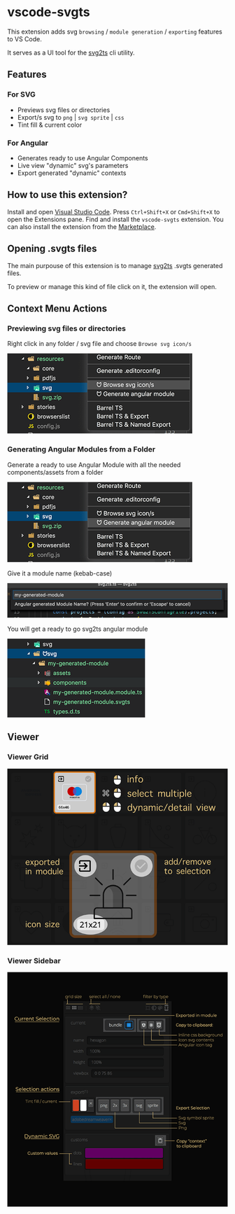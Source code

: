# vscode-svgts

This extension adds svg `browsing` / `module generation` / `exporting` features to VS Code.

It serves as a UI tool for the [svg2ts](https://github.com/xperiments/svg2ts) cli utility.

## Features

### For SVG

- Previews svg files or directories
- Export/s svg to `png` | `svg sprite` | `css`
- Tint fill & current color

### For Angular

- Generates ready to use Angular Components
- Live view "dynamic" svg's parameters
- Export generated "dynamic" contexts

## How to use this extension?

Install and open [Visual Studio Code](https://code.visualstudio.com). Press `Ctrl+Shift+X` or `Cmd+Shift+X` to open the Extensions pane. Find and install the `vscode-svgts` extension. You can also install the extension from the [Marketplace](https://marketplace.visualstudio.com/items?itemName=xperiments.vscode-svgts).

## Opening .svgts files

The main purpouse of this extension is to manage [svg2ts](https://github.com/xperiments/svg2ts) .svgts generated files.

To preview or manage this kind of file click on it, the extension will open.

## Context Menu Actions

### Previewing svg files or directories

Right click in any folder / svg file and choose `Browse svg icon/s`

![alt text](resources/browser-files.png)

### Generating Angular Modules from a Folder

Generate a ready to use Angular Module with all the needed components/assets from a folder

![alt text](resources/export-angular.png)

Give it a module name (kebab-case)

![alt text](resources/export-angular-module.png)

You will get a ready to go svg2ts angular module

![alt text](resources/export-angular-module-output.png)

## Viewer

### Viewer Grid

![alt text](resources/viewer-grid.png)

### Viewer Sidebar

![alt text](resources/viewer-sidebar.png)
